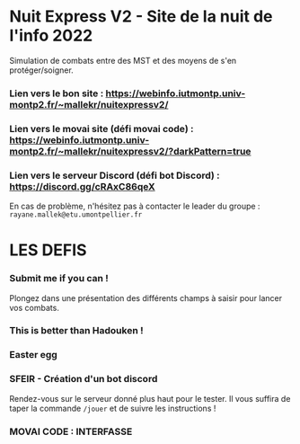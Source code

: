 # Nuit Express V2 - Site de la nuit de l'info 2022
Simulation de combats entre des MST et des moyens de s'en protéger/soigner.

### Lien vers le bon site : https://webinfo.iutmontp.univ-montp2.fr/~mallekr/nuitexpressv2/
### Lien vers le movai site (défi movai code) : https://webinfo.iutmontp.univ-montp2.fr/~mallekr/nuitexpressv2/?darkPattern=true
### Lien vers le serveur Discord (défi bot Discord) : https://discord.gg/cRAxC86qeX

En cas de problème, n'hésitez pas à contacter le leader du groupe : `rayane.mallek@etu.umontpellier.fr`

# LES DEFIS

### Submit me if you can !
Plongez dans une présentation des différents champs à saisir pour lancer vos combats.

### This is better than Hadouken !

### Easter egg

### SFEIR - Création d'un bot discord
Rendez-vous sur le serveur donné plus haut pour le tester. Il vous suffira de taper la commande `/jouer` et de suivre les instructions !

### MOVAI CODE : INTERFASSE
